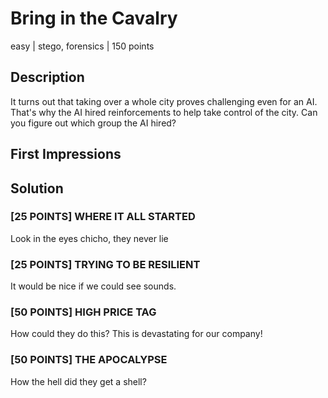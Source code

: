 # Bring in the Cavalry
easy | stego, forensics | 150 points

## Description
It turns out that taking over a whole city proves challenging even for an AI.
That's why the AI hired reinforcements to help take control of the city.
Can you figure out which group the AI hired? 

## First Impressions


## Solution

### [25 POINTS] WHERE IT ALL STARTED
Look in the eyes chicho, they never lie

### [25 POINTS] TRYING TO BE RESILIENT
It would be nice if we could see sounds.

### [50 POINTS] HIGH PRICE TAG
How could they do this? This is devastating for our company!

### [50 POINTS] THE APOCALYPSE
How the hell did they get a shell?